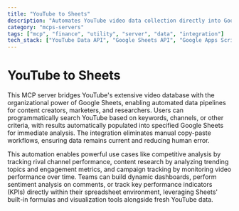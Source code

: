 ```yaml
---
title: "YouTube to Sheets"
description: "Automates YouTube video data collection directly into Google Sheets for streamlined content analysis and research workflows."
category: "mcps-servers"
tags: ["mcp", "finance", "utility", "server", "data", "integration"]
tech_stack: ["YouTube Data API", "Google Sheets API", "Google Apps Script", "Spreadsheet Automation"]
---
```


# YouTube to Sheets

This MCP server bridges YouTube's extensive video database with the organizational power of Google Sheets, enabling automated data pipelines for content creators, marketers, and researchers. Users can programmatically search YouTube based on keywords, channels, or other criteria, with results automatically populated into specified Google Sheets for immediate analysis. The integration eliminates manual copy-paste workflows, ensuring data remains current and reducing human error.

This automation enables powerful use cases like competitive analysis by tracking rival channel performance, content research by analyzing trending topics and engagement metrics, and campaign tracking by monitoring video performance over time. Teams can build dynamic dashboards, perform sentiment analysis on comments, or track key performance indicators (KPIs) directly within their spreadsheet environment, leveraging Sheets' built-in formulas and visualization tools alongside fresh YouTube data.
